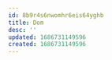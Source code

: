 ```yaml
---
id: 8b9r4s6nwomhr6eis64yghb
title: Dom
desc: ''
updated: 1686731149596
created: 1686731149596
---
```

